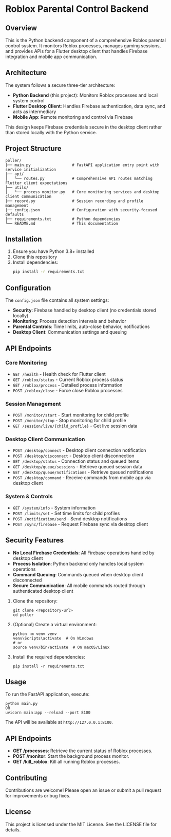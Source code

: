 # Roblox Parental Control Backend

## Overview
This is the Python backend component of a comprehensive Roblox parental control system. It monitors Roblox processes, manages gaming sessions, and provides APIs for a Flutter desktop client that handles Firebase integration and mobile app communication.

## Architecture
The system follows a secure three-tier architecture:
- **Python Backend** (this project): Monitors Roblox processes and local system control
- **Flutter Desktop Client**: Handles Firebase authentication, data sync, and acts as intermediary
- **Mobile App**: Remote monitoring and control via Firebase

This design keeps Firebase credentials secure in the desktop client rather than stored locally with the Python service.

## Project Structure
```
poller/
├── main.py                  # FastAPI application entry point with service initialization
├── api/
│   └── routes.py            # Comprehensive API routes matching Flutter client expectations
├── utils/
│   └── process_monitor.py   # Core monitoring services and desktop client communication
├── record.py                # Session recording and profile management
├── config.json              # Configuration with security-focused defaults
├── requirements.txt         # Python dependencies
└── README.md                # This documentation
```

## Installation
1. Ensure you have Python 3.8+ installed
2. Clone this repository
3. Install dependencies:
   ```bash
   pip install -r requirements.txt
   ```

## Configuration
The `config.json` file contains all system settings:
- **Security**: Firebase handled by desktop client (no credentials stored locally)
- **Monitoring**: Process detection intervals and behavior
- **Parental Controls**: Time limits, auto-close behavior, notifications
- **Desktop Client**: Communication settings and queuing

## API Endpoints

### Core Monitoring
- `GET /health` - Health check for Flutter client
- `GET /roblox/status` - Current Roblox process status
- `GET /roblox/process` - Detailed process information
- `POST /roblox/close` - Force close Roblox processes

### Session Management
- `POST /monitor/start` - Start monitoring for child profile
- `POST /monitor/stop` - Stop monitoring for child profile
- `GET /session/live/{child_profile}` - Get live session data

### Desktop Client Communication
- `POST /desktop/connect` - Desktop client connection notification
- `POST /desktop/disconnect` - Desktop client disconnection
- `GET /desktop/status` - Connection status and queued items
- `GET /desktop/queue/sessions` - Retrieve queued session data
- `GET /desktop/queue/notifications` - Retrieve queued notifications
- `POST /desktop/command` - Receive commands from mobile app via desktop client

### System & Controls
- `GET /system/info` - System information
- `POST /limits/set` - Set time limits for child profiles
- `POST /notification/send` - Send desktop notifications
- `POST /sync/firebase` - Request Firebase sync via desktop client

## Security Features
- **No Local Firebase Credentials**: All Firebase operations handled by desktop client
- **Process Isolation**: Python backend only handles local system operations
- **Command Queuing**: Commands queued when desktop client disconnected
- **Secure Communication**: All mobile commands routed through authenticated desktop client

1. Clone the repository:
   ```
   git clone <repository-url>
   cd poller
   ```

2. (Optional) Create a virtual environment:
   ```
   python -m venv venv
   venv\Scripts\activate  # On Windows
   # or
   source venv/bin/activate  # On macOS/Linux
   ```

3. Install the required dependencies:
   ```
   pip install -r requirements.txt
   ```

## Usage
To run the FastAPI application, execute:
```
python main.py
OR
uvicorn main:app --reload --port 8100
```

The API will be available at `http://127.0.0.1:8100`.

## API Endpoints
- **GET /processes**: Retrieve the current status of Roblox processes.
- **POST /monitor**: Start the background process monitor.
- **GET /kill_roblox**: Kill all running Roblox processes.

## Contributing
Contributions are welcome! Please open an issue or submit a pull request for improvements or bug fixes.

## License
This project is licensed under the MIT License. See the LICENSE file for details.